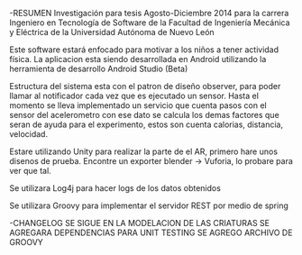 -RESUMEN
Investigación para tesis Agosto-Diciembre 2014 para la carrera Ingeniero en Tecnología de Software de la Facultad de Ingeniería Mecánica y Eléctrica de la Universidad Autónoma de Nuevo León

Este software estará enfocado para motivar a los niños a tener actividad física.
La aplicacion esta siendo desarrollada en Android utilizando la herramienta de desarrollo Android Studio (Beta)

Estructura del sistema esta con el patron de diseño observer, para poder llamar al notificador cada vez que es ejecutado un sensor.
Hasta el momento se lleva implementado un servicio que cuenta pasos con el sensor del acelerometro con ese dato se calcula los demas factores que seran de ayuda para el experimento, estos son cuenta calorias, distancia, velocidad.

Estare utilizando Unity para realizar la parte de el AR, primero hare unos disenos de prueba. 
Encontre un exporter blender -> Vuforia, lo probare para ver que tal.

Se utilizara Log4j para hacer logs de los datos obtenidos

Se utilizara Groovy para implementar el servidor REST por medio de spring

-CHANGELOG
	SE SIGUE EN LA MODELACION DE LAS CRIATURAS
	SE AGREGARA DEPENDENCIAS PARA UNIT TESTING
	SE AGREGO ARCHIVO DE GROOVY
